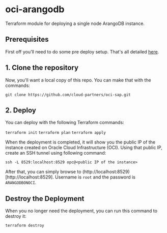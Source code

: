 # oci-arangodb

Terraform module for deploying a single node ArangoDB instance.
  
## Prerequisites
First off you'll need to do some pre deploy setup.  That's all detailed [here](https://github.com/cloud-partners/oci-prerequisites).

## 1. Clone the repository
Now, you'll want a local copy of this repo. You can make that with the commands:

```git clone https://github.com/cloud-partners/oci-sap.git```

## 2. Deploy
You can deploy with the following Terraform commands:

```terraform init```
```terraform plan```
```terraform apply```

When the deployment is completed, it will show you the public IP of the instance created on Oracle Cloud Infrastructure (OCI). Using that public IP, create an SSH tunnel using following command:

```ssh -L 8529:localhost:8529 opc@<public IP of the instance>```

After that, you can simply browse to (http://localhost:8529)[http://localhost:8529]. Username is ```root``` and the password is ```ARANGODBONOCI```.

## Destroy the Deployment
When you no longer need the deployment, you can run this command to destroy it:

    terraform destroy